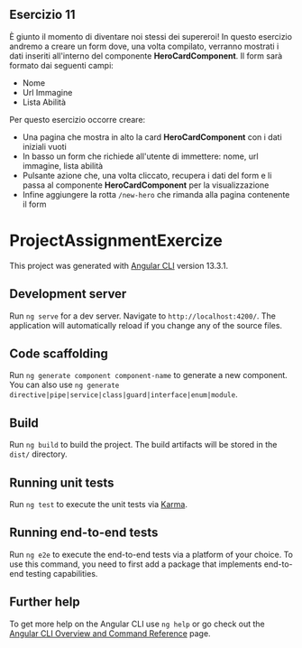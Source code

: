## Esercizio 11
È giunto il momento di diventare noi stessi dei supereroi! In questo esercizio andremo a creare un form dove, una volta compilato, verranno mostrati i dati inseriti all'interno del componente **HeroCardComponent**. Il form sarà formato dai seguenti campi:

* Nome
* Url Immagine
* Lista Abilità

Per questo esercizio occorre creare:

* Una pagina che mostra in alto la card **HeroCardComponent** con i dati iniziali vuoti
* In basso un form che richiede all'utente di immettere: nome, url immagine, lista abilità
* Pulsante azione che, una volta cliccato, recupera i dati del form e li passa al componente **HeroCardComponent** per la visualizzazione
* Infine aggiungere la rotta `/new-hero` che rimanda alla pagina contenente il form

# ProjectAssignmentExercize

This project was generated with [Angular CLI](https://github.com/angular/angular-cli) version 13.3.1.

## Development server

Run `ng serve` for a dev server. Navigate to `http://localhost:4200/`. The application will automatically reload if you change any of the source files.

## Code scaffolding

Run `ng generate component component-name` to generate a new component. You can also use `ng generate directive|pipe|service|class|guard|interface|enum|module`.

## Build

Run `ng build` to build the project. The build artifacts will be stored in the `dist/` directory.

## Running unit tests

Run `ng test` to execute the unit tests via [Karma](https://karma-runner.github.io).

## Running end-to-end tests

Run `ng e2e` to execute the end-to-end tests via a platform of your choice. To use this command, you need to first add a package that implements end-to-end testing capabilities.

## Further help

To get more help on the Angular CLI use `ng help` or go check out the [Angular CLI Overview and Command Reference](https://angular.io/cli) page.
